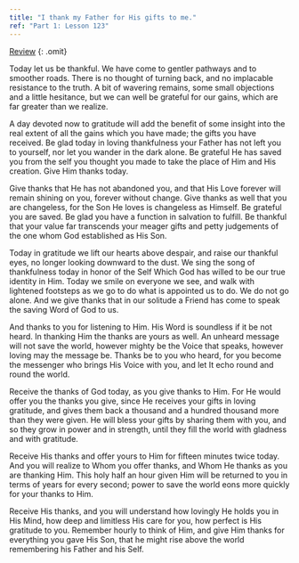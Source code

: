 ```yaml
---
title: "I thank my Father for His gifts to me."
ref: "Part 1: Lesson 123"
---
```


<a class="hide-review" href="/acim/workbook/l142/#l123">Review</a>
{: .omit}

Today let us be thankful. We have come to gentler pathways and to
smoother roads. There is no thought of turning back, and no implacable
resistance to the truth. A bit of wavering remains, some small
objections and a little hesitance, but we can well be grateful for our
gains, which are far greater than we realize.

A day devoted now to gratitude will add the benefit of some insight into
the real extent of all the gains which you have made; the gifts you have
received. Be glad today in loving thankfulness your Father has not left
you to yourself, nor let you wander in the dark alone. Be grateful He
has saved you from the self you thought you made to take the place of
Him and His creation. Give Him thanks today.

Give thanks that He has not abandoned you, and that His Love forever
will remain shining on you, forever without change. Give thanks as well
that you are changeless, for the Son He loves is changeless as Himself.
Be grateful you are saved. Be glad you have a function in salvation to
fulfill. Be thankful that your value far transcends your meager gifts
and petty judgements of the one whom God established as His Son.

Today in gratitude we lift our hearts above despair, and raise our
thankful eyes, no longer looking downward to the dust. We sing the song
of thankfulness today in honor of the Self Which God has willed to be
our true identity in Him. Today we smile on everyone we see, and walk
with lightened footsteps as we go to do what is appointed us to do. We
do not go alone. And we give thanks that in our solitude a Friend has
come to speak the saving Word of God to us.

And thanks to you for listening to Him. His Word is soundless if it be
not heard. In thanking Him the thanks are yours as well. An unheard
message will not save the world, however mighty be the Voice that
speaks, however loving may the message be. Thanks be to you who heard,
for you become the messenger who brings His Voice with you, and let It
echo round and round the world.

Receive the thanks of God today, as you give thanks to Him.
For He would offer you the thanks you give, since He receives your gifts
in loving gratitude, and gives them back a thousand and a hundred
thousand more than they were given. He will bless your gifts by sharing
them with you, and so they grow in power and in strength, until they
fill the world with gladness and with gratitude.

Receive His thanks and offer yours to Him for fifteen minutes twice
today. And you will realize to Whom you offer thanks, and Whom He thanks
as you are thanking Him. This holy half an hour given Him will be
returned to you in terms of years for every second; power to save the
world eons more quickly for your thanks to Him.

Receive His thanks, and you will understand how lovingly He holds you in
His Mind, how deep and limitless His care for you, how perfect is His
gratitude to you. Remember hourly to think of Him, and give Him thanks
for everything you gave His Son, that he might rise above the world
remembering his Father and his Self.

